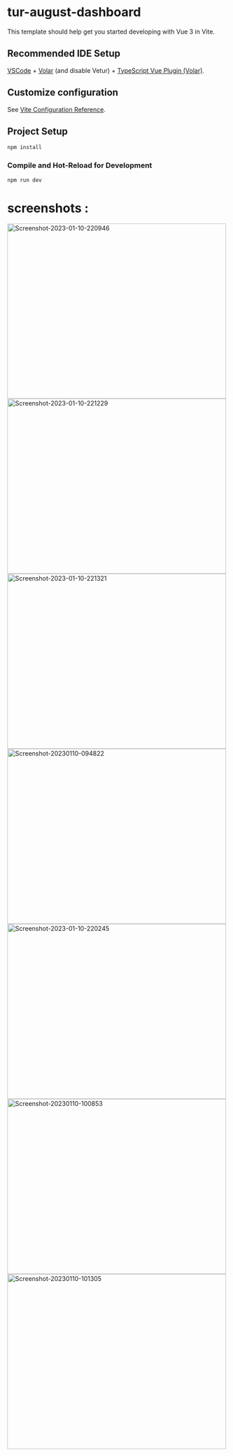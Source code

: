 # tur-august-dashboard

This template should help get you started developing with Vue 3 in Vite.

## Recommended IDE Setup

[VSCode](https://code.visualstudio.com/) + [Volar](https://marketplace.visualstudio.com/items?itemName=Vue.volar) (and disable Vetur) + [TypeScript Vue Plugin (Volar)](https://marketplace.visualstudio.com/items?itemName=Vue.vscode-typescript-vue-plugin).

## Customize configuration

See [Vite Configuration Reference](https://vitejs.dev/config/).

## Project Setup

```sh
npm install
```

### Compile and Hot-Reload for Development

```sh
npm run dev
```
 
 # screenshots :
 
 <a href="https://ibb.co/JHWJkPT"><img src="https://i.ibb.co/BBHMsRJ/Screenshot-2023-01-10-220946.png" alt="Screenshot-2023-01-10-220946" width="500" height="400" border="0"></a>
<a href="https://ibb.co/7vpGg0w"><img src="https://i.ibb.co/2qMj8pD/Screenshot-2023-01-10-221229.png" alt="Screenshot-2023-01-10-221229" width="500" height="400" border="0"></a>
<a href="https://ibb.co/cDwCfSW"><img src="https://i.ibb.co/J5qy6wY/Screenshot-2023-01-10-221321.png" alt="Screenshot-2023-01-10-221321" width="500" height="400" border="0"></a>
<a href="https://ibb.co/wWfVDzW"><img src="https://i.ibb.co/WyLZS2y/Screenshot-20230110-094822.png" alt="Screenshot-20230110-094822" width="500" height="400" border="0"></a>
<a href="https://ibb.co/wJgj0S1"><img src="https://i.ibb.co/WD5jxk1/Screenshot-2023-01-10-220245.png" alt="Screenshot-2023-01-10-220245" width="500" height="400" border="0"></a>
<a href="https://ibb.co/6t2n6RX"><img src="https://i.ibb.co/NNXVw6T/Screenshot-20230110-100853.png" alt="Screenshot-20230110-100853" width="500" height="400" border="0"></a>
<a href="https://ibb.co/6BTdcGw"><img src="https://i.ibb.co/HdbJLR4/Screenshot-20230110-101305.png" alt="Screenshot-20230110-101305" width="500" height="400" border="0"></a>
